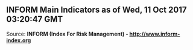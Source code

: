 ## INFORM Main Indicators as of Wed, 11 Oct 2017 03:20:47 GMT

Source: **INFORM (Index For Risk Management) - http://www.inform-index.org**